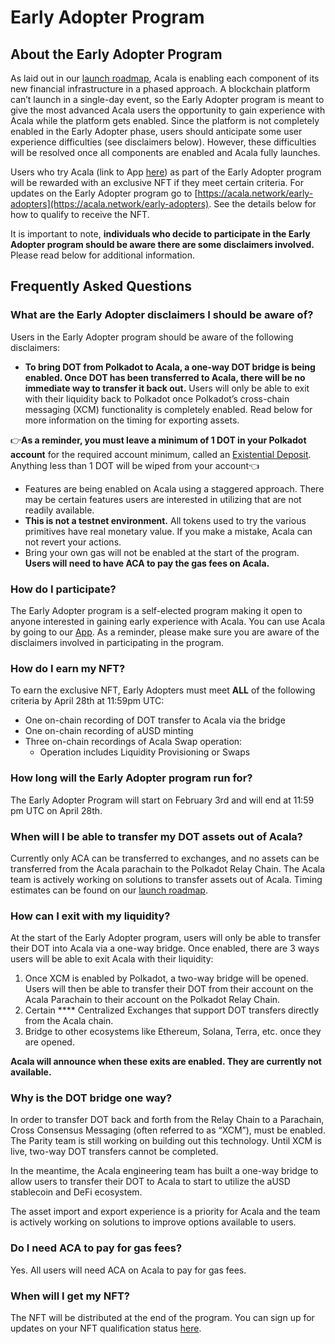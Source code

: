 # Early Adopter Program

## About the Early Adopter Program&#x20;

As laid out in our [launch roadmap](https://acala.notion.site/d1ce5e03f5354bc0be8fcf3c18b6e5b6?v=af1ff9fa66aa4dce851da0e429ed51ca), Acala is enabling each component of its new financial infrastructure in a phased approach. A blockchain platform can’t launch in a single-day event, so the Early Adopter program is meant to give the most advanced Acala users the opportunity to gain experience with Acala while the platform gets enabled. Since the platform is not completely enabled in the Early Adopter phase, users should anticipate some user experience difficulties (see disclaimers below). However, these difficulties will be resolved once all components are enabled and Acala fully launches.

Users who try Acala (link to App [here](https://apps.acala.network)) as part of the Early Adopter program will be rewarded with an exclusive NFT if they meet certain criteria. For updates on the Early Adopter program go to [https://acala.network/early-adopters](https://acala.network/early-adopters). See the details below for how to qualify to receive the NFT.

It is important to note, **individuals who decide to participate in the Early Adopter program should be aware there are some disclaimers involved.** Please read below for additional information.

## Frequently Asked Questions

### What are the Early Adopter disclaimers I should be aware of?

Users in the Early Adopter program should be aware of the following disclaimers:

* **To bring DOT from Polkadot to Acala, a one-way DOT bridge is being enabled. Once DOT has been transferred to Acala, there will be no immediate way to transfer it back out.** Users will only be able to exit with their liquidity back to Polkadot once Polkadot’s cross-chain messaging (XCM) functionality is completely enabled. Read below for more information on the timing for exporting assets.

&#x20;👉**As a reminder, you must leave a minimum of 1 DOT in your Polkadot account** for the required account minimum, called an [Existential Deposit](https://support.polkadot.network/support/solutions/articles/65000168651-what-is-the-existential-deposit-#:\~:text=This%20minimum%20amount%20is%20called,performance%20and%20to%20reduce%20fees.). Anything less than 1 DOT will be wiped from your account👈

* Features are being enabled on Acala using a staggered approach. There may be certain features users are interested in utilizing that are not readily available.
* **This is not a testnet environment.** All tokens used to try the various primitives have real monetary value. If you make a mistake, Acala can not revert your actions.
* Bring your own gas will not be enabled at the start of the program. **Users will need to have ACA to pay the gas fees on Acala.**

### How do I participate?&#x20;

The Early Adopter program is a self-elected program making it open to anyone interested in gaining early experience with Acala. You can  use Acala by going to our [App](https://apps.acala.network). As a reminder, please make sure you are aware of the disclaimers involved in participating in the program.

### How do I earn my NFT?

To earn the exclusive NFT, Early Adopters must meet **ALL** of the following criteria by April 28th at 11:59pm UTC:&#x20;

* One on-chain recording of DOT transfer to Acala via the bridge
* One on-chain recording of aUSD minting
* Three on-chain recordings of Acala Swap operation:
  * &#x20;Operation includes Liquidity Provisioning or Swaps

### How long will the Early Adopter program run for?

The Early Adopter Program will start on February 3rd and will end at 11:59 pm UTC on April 28th.

### When will I be able to transfer my DOT assets out of Acala?

Currently only ACA can be transferred to exchanges, and no assets can be transferred from the Acala parachain to the Polkadot Relay Chain. The Acala team is actively working on solutions to transfer assets out of Acala. Timing estimates can be found on our [launch roadmap](https://acala.notion.site/d1ce5e03f5354bc0be8fcf3c18b6e5b6?v=af1ff9fa66aa4dce851da0e429ed51ca).

### How can I exit with my liquidity?

At the start of the Early Adopter program, users will only be able to transfer their DOT into Acala via a one-way bridge. Once enabled, there are 3 ways users will be able to exit Acala with their liquidity:

1. Once XCM is enabled by Polkadot, a two-way bridge will be opened. Users will then be able to transfer their DOT from their account on the Acala Parachain to their account on the Polkadot Relay Chain.
2. Certain **** Centralized Exchanges that support DOT transfers directly from the Acala chain.
3. Bridge to other ecosystems like Ethereum, Solana, Terra, etc. once they are opened.

**Acala will announce when these exits are enabled. They are currently not available.**

### Why is the DOT bridge one way?

In order to transfer DOT back and forth from the Relay Chain to a Parachain, Cross Consensus Messaging (often referred to as “XCM”), must be enabled. The Parity team is still working on building out this technology. Until XCM is live, two-way DOT transfers cannot be completed.

In the meantime, the Acala engineering team has built a one-way bridge to allow users to transfer their DOT to Acala to start to utilize the aUSD stablecoin and DeFi ecosystem.

The asset import and export experience is a priority for Acala and the team is actively working on solutions to improve options available to users.

### Do I need ACA to pay for gas fees?

Yes. All users will need ACA on Acala to pay for gas fees.

### When will I get my NFT?

The NFT will be distributed at the end of the program. You can sign up for updates on your NFT qualification status [here](https://acala.network/early-adopters).
